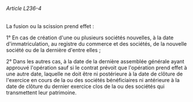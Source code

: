 ###### Article L236-4

La fusion ou la scission prend effet :

1° En cas de création d'une ou plusieurs sociétés nouvelles, à la date d'immatriculation, au registre du commerce et des sociétés, de la nouvelle société ou de la dernière d'entre elles ;

2° Dans les autres cas, à la date de la dernière assemblée générale ayant approuvé l'opération sauf si le contrat prévoit que l'opération prend effet à une autre date, laquelle ne doit être ni postérieure à la date de clôture de l'exercice en cours de la ou des sociétés bénéficiaires ni antérieure à la date de clôture du dernier exercice clos de la ou des sociétés qui transmettent leur patrimoine.

